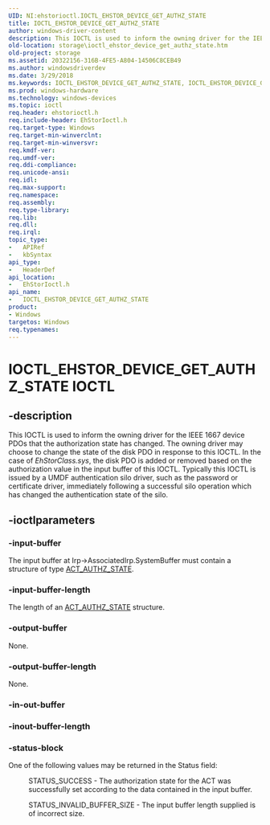 ```yaml
---
UID: NI:ehstorioctl.IOCTL_EHSTOR_DEVICE_GET_AUTHZ_STATE
title: IOCTL_EHSTOR_DEVICE_GET_AUTHZ_STATE
author: windows-driver-content
description: This IOCTL is used to inform the owning driver for the IEEE 1667 device PDOs that the authorization state has changed.
old-location: storage\ioctl_ehstor_device_get_authz_state.htm
old-project: storage
ms.assetid: 20322156-316B-4FE5-A804-14506C8CEB49
ms.author: windowsdriverdev
ms.date: 3/29/2018
ms.keywords: IOCTL_EHSTOR_DEVICE_GET_AUTHZ_STATE, IOCTL_EHSTOR_DEVICE_GET_AUTHZ_STATE control, IOCTL_EHSTOR_DEVICE_GET_AUTHZ_STATE control code [Storage Devices], ehstorioctl/IOCTL_EHSTOR_DEVICE_GET_AUTHZ_STATE, storage.ioctl_ehstor_device_get_authz_state
ms.prod: windows-hardware
ms.technology: windows-devices
ms.topic: ioctl
req.header: ehstorioctl.h
req.include-header: EhStorIoctl.h
req.target-type: Windows
req.target-min-winverclnt: 
req.target-min-winversvr: 
req.kmdf-ver: 
req.umdf-ver: 
req.ddi-compliance: 
req.unicode-ansi: 
req.idl: 
req.max-support: 
req.namespace: 
req.assembly: 
req.type-library: 
req.lib: 
req.dll: 
req.irql: 
topic_type:
-	APIRef
-	kbSyntax
api_type:
-	HeaderDef
api_location:
-	EhStorIoctl.h
api_name:
-	IOCTL_EHSTOR_DEVICE_GET_AUTHZ_STATE
product:
- Windows
targetos: Windows
req.typenames: 
---
```


# IOCTL_EHSTOR_DEVICE_GET_AUTHZ_STATE IOCTL


## -description


This IOCTL is used to inform the owning driver for the IEEE 1667 device PDOs that the authorization state has changed. The owning driver may choose to change the state of the disk PDO in response to this IOCTL. In the case of <i> EhStorClass.sys</i>, the disk PDO is added or removed based on the authorization value in the input buffer of this IOCTL. Typically this IOCTL is issued by a UMDF authentication silo driver, such as the password or certificate driver, immediately following a successful silo operation which has changed the authentication state of the silo.


## -ioctlparameters




### -input-buffer

The input buffer at Irp-&gt;AssociatedIrp.SystemBuffer must contain a structure of type <a href="https://msdn.microsoft.com/library/windows/hardware/ff550120">ACT_AUTHZ_STATE</a>.


### -input-buffer-length

The length of an <a href="https://msdn.microsoft.com/library/windows/hardware/ff550120">ACT_AUTHZ_STATE</a> structure.


### -output-buffer

None.


### -output-buffer-length

None.


### -in-out-buffer








### -inout-buffer-length








### -status-block

One of the following values may be returned in the Status field:


<dl>
<dd>
STATUS_SUCCESS - The authorization state for the ACT was successfully set according to the data contained in the input buffer.

</dd>
</dl>



<dl>
<dd>
STATUS_INVALID_BUFFER_SIZE - The input buffer length supplied is of incorrect size.

</dd>
</dl>


